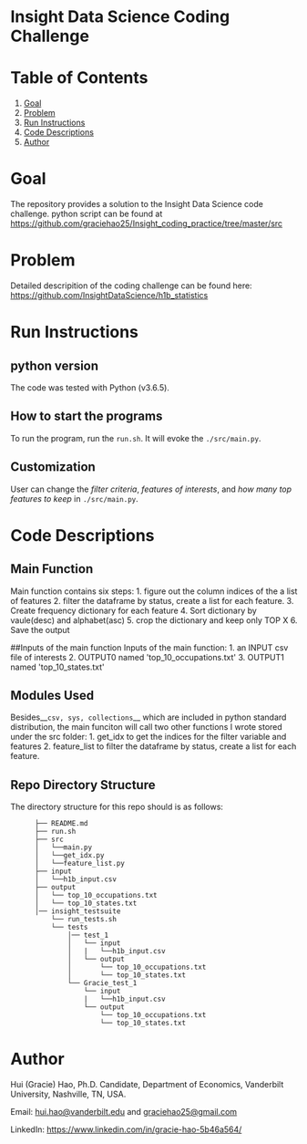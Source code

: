 # Insight Data Science Coding Challenge

# Table of Contents
1. [Goal](README.md#goal)
2. [Problem](README.md#problem)
3. [Run Instructions](README.md#run-instructions)
4. [Code Descriptions](README.md#code-descriptions) 
5. [Author](README.md#author)

 
# Goal
The repository provides a solution to the Insight Data Science code challenge. 
python script can be found at https://github.com/graciehao25/Insight_coding_practice/tree/master/src
# Problem
Detailed descripition of the coding challenge can be found here: https://github.com/InsightDataScience/h1b_statistics

# Run Instructions 
## python version
The code was tested with Python (v3.6.5).
## How to start the programs
To run the program, run the `run.sh`. It will evoke the `./src/main.py`.
## Customization 
User can change the _filter criteria_, _features of interests_, and _how many top features to keep_ in `./src/main.py`.

# Code Descriptions
## Main Function
Main function contains six steps:
    1. figure out the column indices of the a list of features 
    2. filter the dataframe by status, create a list for each feature.
    3. Create frequency dictionary for each feature
    4. Sort dictionary by vaule(desc) and alphabet(asc)
    5. crop the dictionary and keep only TOP X
    6. Save the output

##Inputs of the main function
Inputs of the main function:
    1. an INPUT csv file of interests
    2. OUTPUT0 named 'top_10_occupations.txt'
    3. OUTPUT1 named 'top_10_states.txt'

## Modules Used
Besides__`csv, sys, collections`__ which are included in python standard distribution, the main funciton will call two other functions I wrote stored under the src folder:
    1. get_idx to get the indices for the filter variable and features
    2. feature_list to filter the dataframe by status, create a list for each feature.

## Repo Directory Structure

The directory structure for this repo should is as follows:
```
      ├── README.md 
      ├── run.sh
      ├── src
      │   └──main.py
      │   └──get_idx.py
      │   └──feature_list.py
      ├── input
      │   └──h1b_input.csv
      ├── output
      │   └── top_10_occupations.txt
      │   └── top_10_states.txt
      │── insight_testsuite
          └── run_tests.sh
          └── tests
              │── test_1
              │   └── input
              │   |   └──h1b_input.csv
              │   └── output
              │       └── top_10_occupations.txt
              │       └── top_10_states.txt
              └── Gracie_test_1
                  └── input
                  |   └──h1b_input.csv
                  └── output
                      └── top_10_occupations.txt
                      └── top_10_states.txt

```
# Author

Hui (Gracie) Hao, Ph.D. Candidate, Department of Economics, Vanderbilt University, Nashville, TN, USA.

Email: hui.hao@vanderbilt.edu and graciehao25@gmail.com

LinkedIn: https://www.linkedin.com/in/gracie-hao-5b46a564/
